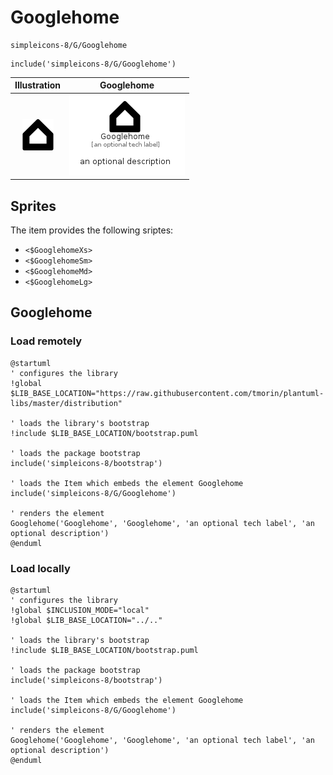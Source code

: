 # Googlehome


```text
simpleicons-8/G/Googlehome
```

```text
include('simpleicons-8/G/Googlehome')
```



| Illustration | Googlehome |
| :---: | :---: |
| ![illustration for Illustration](../../simpleicons-8/G/Googlehome.png) | ![illustration for Googlehome](../../simpleicons-8/G/Googlehome.Local.png) |



## Sprites
The item provides the following sriptes:

- `<$GooglehomeXs>`
- `<$GooglehomeSm>`
- `<$GooglehomeMd>`
- `<$GooglehomeLg>`





## Googlehome

### Load remotely
```plantuml
@startuml
' configures the library
!global $LIB_BASE_LOCATION="https://raw.githubusercontent.com/tmorin/plantuml-libs/master/distribution"

' loads the library's bootstrap
!include $LIB_BASE_LOCATION/bootstrap.puml

' loads the package bootstrap
include('simpleicons-8/bootstrap')

' loads the Item which embeds the element Googlehome
include('simpleicons-8/G/Googlehome')

' renders the element
Googlehome('Googlehome', 'Googlehome', 'an optional tech label', 'an optional description')
@enduml
```

### Load locally
```plantuml
@startuml
' configures the library
!global $INCLUSION_MODE="local"
!global $LIB_BASE_LOCATION="../.."

' loads the library's bootstrap
!include $LIB_BASE_LOCATION/bootstrap.puml

' loads the package bootstrap
include('simpleicons-8/bootstrap')

' loads the Item which embeds the element Googlehome
include('simpleicons-8/G/Googlehome')

' renders the element
Googlehome('Googlehome', 'Googlehome', 'an optional tech label', 'an optional description')
@enduml
```


